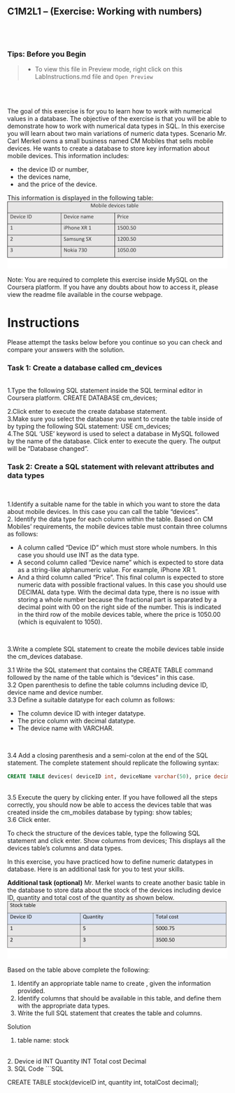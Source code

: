 ## C1M2L1 – (Exercise: Working with numbers)

<br><br>
 ### **Tips: Before you Begin**
> - To view this file in Preview mode, right click on this LabInstructions.md file and `Open Preview`

<br>
<br>

The goal of this exercise is for you to learn how to work with numerical values in a database. The objective of the exercise is that you will be able to demonstrate how to work with numerical data types in SQL. In this exercise you will learn about two main variations of numeric data types. 
Scenario
Mr. Carl Merkel owns a small business named CM Mobiles that sells mobile devices. He wants to create a database to store key information about mobile devices. This information includes: 
* the device ID or number, 
* the devices name,
* and the price of the device.

This information is displayed in the following table:
![Mobile devices table](01-Working_with_numbers_1.png)

 
Note: You are required to complete this exercise inside MySQL on the Coursera platform. If you have any doubts about how to access it, please view the readme file available in the course webpage.

# Instructions
Please attempt the tasks below before you continue so you can check and compare your answers with the solution.

### Task 1: Create a database called cm_devices
<br>
1.Type the following SQL statement inside the SQL terminal editor in Coursera platform.
CREATE DATABASE cm_devices; 
<br>

2.Click enter to execute the create database statement. 
<br>
3.Make sure you select the database you want to create the table inside of by typing the following SQL statement: 
USE cm_devices; 
<br>
4.The SQL ‘USE’ keyword is used to select a database in MySQL followed by the name of the database. Click enter to execute the query. The output will be “Database changed”.
<br>

### Task 2: Create a SQL statement with relevant attributes and data types 
<br>

1.Identify a suitable name for the table in which you want to store the data about mobile devices. In this case you can call the table “devices”. 
<br>
2.	Identify the data type for each column within the table. 
Based on CM Mobiles’ requirements, the mobile devices table must contain three columns as follows: 
* A column called “Device ID” which must store whole numbers. In this case you should use INT as the data type.
* A second column called “Device name” which is expected to store data as a string-like alphanumeric value. For example, iPhone XR 1.
* And a third column called “Price”. This final column is expected to store numeric data with possible fractional values. In this case you should use DECIMAL data type. With the decimal data type, there is no issue with storing a whole number because the fractional part is separated by a decimal point with 00 on the right side of the number. This is indicated in the third row of the mobile devices table, where the price is 1050.00 (which is equivalent to 1050).
<br>

3.Write a complete SQL statement to create the mobile devices table inside the cm_devices database.
<br>

3.1	Write the SQL statement that contains the CREATE TABLE command followed by the name of the table which is “devices” in this case.
<br>
3.2	Open parenthesis to define the table columns including device ID, device name and device number.
<br>
3.3	Define a suitable datatype for each column as follows:
* The column device ID with integer datatype.
* The price column with decimal datatype.
* The device name with VARCHAR. 
<br>

3.4 Add a closing parenthesis and a semi-colon at the end of the SQL statement. The complete statement should replicate the following syntax:

```SQL
CREATE TABLE devices( deviceID int, deviceName varchar(50), price decimal);
```

<br>
3.5	Execute the query by clicking enter. 
If you have followed all the steps correctly, you should now be able to access the devices table that was created inside the cm_mobiles database by typing:
show tables;
<br>
3.6	Click enter.

To check the structure of the devices table, type the following SQL statement and click enter.
Show columns from devices; 
This displays all the devices table’s columns and data types.

 
In this exercise, you have practiced how to define numeric datatypes in database. Here is an additional task for you to test your skills. 

**Additional task (optional)**
Mr. Merkel wants to create another basic table in the database to store data about the stock of the devices including device ID, quantity and total cost of the quantity as shown below.
![Stock table](01-Working_with_numbers_2.png)

 
Based on the table above complete the following:
1.	Identify an appropriate table name to create , given the information provided. 
2.	Identify columns that should be available in this table, and define them with the appropriate  data types. 
3.	Write the full SQL statement that creates the table and columns.

Solution
<br>
1. table name: stock
<br>
2. Device id INT
   Quantity INT
   Total cost Decimal 
<br>
3. SQL Code
 ```SQL

CREATE TABLE stock(deviceID int, quantity int, totalCost decimal);
```